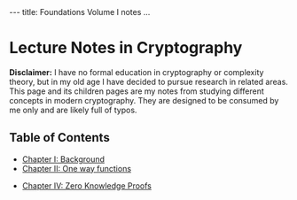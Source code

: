 <div class="container">
---
title: Foundations Volume I notes
...

# Lecture Notes in Cryptography

**Disclaimer:** I have no formal education in cryptography or complexity theory, but
in my old age I have decided to pursue research in related areas. This
page and its children pages are my notes from studying different
concepts in modern cryptography. They are designed to be consumed by
me only and are likely full of typos. 

## Table of Contents

* [Chapter I: Background](./Prelims/)
* [Chapter II: One way functions](./OneWayFunctions/)
<!-- * [Chapter III: Pseduo Random generators](./PseudoRandomStuff/) -->
* [Chapter IV: Zero Knowledge Proofs](./ZK_Proofs/)

</div>
